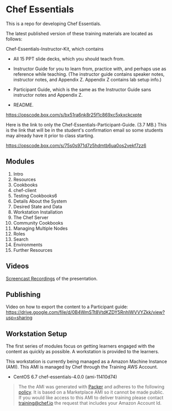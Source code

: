 # Chef Essentials

This is a repo for developing Chef Essentials.

The latest published version of these training materials are located as follows:

Chef-Essentials-Instructor-Kit, which contains

*	All 15 PPT slide decks, which you should teach from.

* Instructor Guide for you to learn from, practice with, and perhaps use as reference while teaching. (The instructor guide contains speaker notes, instructor notes, and Appendix Z. Appendix Z contains lab setup info.)

* Participant Guide, which is the same as the Instructor Guide sans instructor notes and Appendix Z.

* README.

https://opscode.box.com/s/bx51ra6nk8r25f1c869xc5xkxckcxpte

Here is the link to only the Chef-Essentials-Participant-Guide. (3.7 MB.) This is the link that will be in the student's confirmation email so some students may already have it prior to class starting.

https://opscode.box.com/s/75s0s971d7z5hdmtb6ua0os2vekf7zz6

## Modules

1. Intro
2. Resources
3. Cookbooks
4. chef-client
5. Testing Cookbooks6
6. Details About the System
7.	Desired State and Data
8.	Workstation Installation
9.	The Chef Server
10.	Community Cookbooks
11.	Managing Multiple Nodes
12.	Roles
13.	Search
14.	Environments
15.	Further Resources

## Videos

[Screencast Recordings](https://drive.google.com/open?id=0B1nt6eQeCbyRb3BCZHFPcHZ5N2c
) of the presentation.

## Publishing

Video on how to export the content to a Participant guide: https://drive.google.com/file/d/0B4WmSTt8VtdKZDY5RnhIWVVYZkk/view?usp=sharing

## Workstation Setup

The first series of modules focus on getting learners engaged with the content as quickly as possible. A workstation is provided to the learners.

This workstation is currently being managed as a Amazon Machine Instance (AMI). This AMI is managed by Chef through the Training AWS Account.

* CentOS 6.7 chef-essentials-4.0.0 (ami-11410d74)

> The the AMI was generated with [Packer](https://github.com/chef-training/chefdk-fundamentals-image) and adheres to the following [policy](https://github.com/chef-training/chefdk-fundamentals-image/blob/master/cookbooks/fundamentals/recipes/centos.rb). It is based on a Marketplace AMI so it cannot be made public. If you would like access to this AMI to deliver training please contact [training@chef.io](mailto:training@chef.io) the request that includes your Amazon Account Id.
